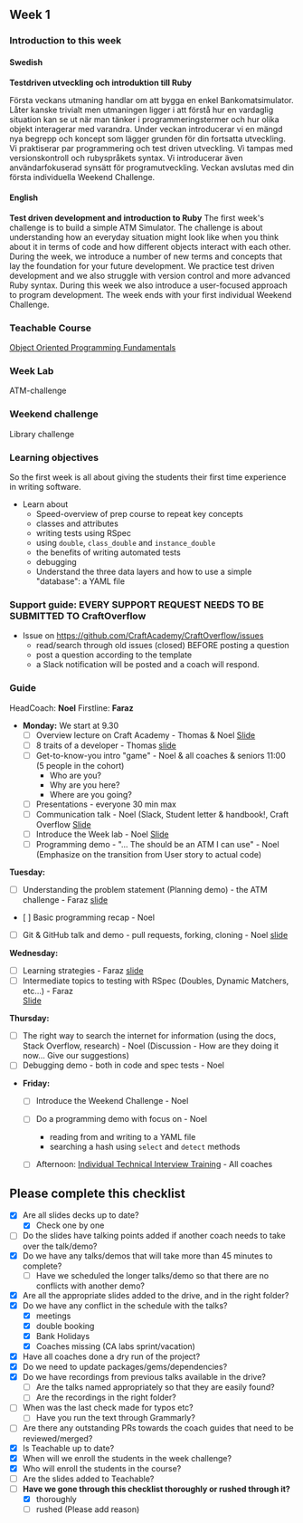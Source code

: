 ## Week 1
### Introduction to this week

#### Swedish
**Testdriven utveckling och introduktion till Ruby**

Första veckans utmaning handlar om att bygga en enkel Bankomatsimulator. Låter kanske trivialt men utmaningen ligger i att förstå hur en vardaglig situation kan se ut när man tänker i programmeringstermer och hur olika objekt interagerar med varandra. Under veckan introducerar vi en mängd nya begrepp och koncept som lägger grunden för din fortsatta utveckling. Vi praktiserar par programmering och test driven utveckling. Vi tampas med versionskontroll och rubyspråkets syntax. Vi introducerar även användarfokuserad synsätt för programutveckling. Veckan avslutas med din första individuella Weekend Challenge.

#### English
**Test driven development and introduction to Ruby**
The first week's challenge is to build a simple ATM Simulator. The challenge is about understanding how an everyday situation might look like when you think about it in terms of code and how different objects interact with each other. During the week, we introduce a number of new terms and concepts that lay the foundation for your future development. We practice test driven development and we also struggle with version control and more advanced Ruby syntax. During this week we also introduce a user-focused approach to program development. The week ends with your first individual Weekend Challenge.

### Teachable Course
[Object Oriented Programming Fundamentals](https://learn.craftacademy.co/admin/courses/645199/information)

### Week Lab
ATM-challenge

### Weekend challenge
Library challenge

### Learning objectives
So the first week is all about giving the students their first time experience in writing software.
* Learn about
  - Speed-overview of prep course to repeat key concepts
  - classes and attributes
  - writing tests using RSpec
  - using `double`, `class_double` and `instance_double`
  - the benefits of writing automated tests
  - debugging
  - Understand the three data layers and how to use a simple "database": a YAML file

### Support guide: EVERY SUPPORT REQUEST NEEDS TO BE SUBMITTED TO CraftOverflow
- Issue on https://github.com/CraftAcademy/CraftOverflow/issues
  - read/search through old issues (closed) BEFORE posting a question
  - post a question according to the template 
  - a Slack notification will be posted and a coach will respond. 
  
### Guide
HeadCoach: **Noel**
Firstline: **Faraz**

- **Monday:**
We start at 9.30
  - [ ] Overview lecture on Craft Academy - Thomas & Noel 
[Slide](https://docs.google.com/presentation/d/1Js0169lE61X_uJTIPkAD9iDXyWqwh7PTqEdk4gFpCx4/edit?usp=sharing)
  - [ ] 8 traits of a developer - Thomas
[slide](https://docs.google.com/presentation/d/1gvoZhLqv67XJzyGve1aDj7aPf78F-wjIpHDyVuPIn1Y/edit)
  - [ ] Get-to-know-you intro "game" - Noel & all coaches & seniors 11:00 (5 people in the cohort)
    - Who are you?
    - Why are you here?
    - Where are you going?
  - [ ] Presentations - everyone 30 min max
  - [ ] Communication talk - Noel (Slack, Student letter & handbook!, Craft Overflow
  [Slide](https://docs.google.com/presentation/d/1FHi72wqIIuqLIaIZiG5GkeJtgg0SYDVuzZG14v-S0kY/edit?usp=sharing)
  - [ ] Introduce the Week lab - Noel
[Slide](https://docs.google.com/presentation/d/1U2Ld9Q_Bh0ezTI8R1_BB9jQ55JsGIR1_uL9dKo6_W0M/edit?usp=sharing)
  - [ ] Programming demo - "... The should be an ATM I can use" - Noel (Emphasize on the transition from User story to actual code)
  
**Tuesday:**
  - [ ] Understanding the problem statement (Planning demo) - the ATM challenge - Faraz 
  [slide](https://docs.google.com/presentation/d/1rZNCNtaDLILWCQZQmIooBXeBPpJFRm0GO-voWcOR98w/edit?usp=sharing)
  - [ ] Basic programming recap - Noel
  - [ ] Git & GitHub talk and demo - pull requests, forking, cloning - Noel 
  [slide](https://docs.google.com/presentation/d/1oMwvZBPzUrDuIUPNo-QlaiZ5Ssv_xshFwAhyzbJ15TM/edit?usp=sharing)
  
**Wednesday:**
  - [ ] Learning strategies - Faraz
  [slide](https://docs.google.com/presentation/d/19NVyn8vCrTgMjksJyi5frgnRA3L-nIJd6VzB3WWk4FY/edit?usp=sharing)
  - [ ] Intermediate topics to testing with RSpec (Doubles, Dynamic Matchers, etc...) - Faraz  
  [Slide](https://docs.google.com/presentation/d/1tmcbhCdncTePC3gE4lR2Zye8eeH5xtFcK9LO9iN6hIY/edit?usp=sharing)

**Thursday:**
  - [ ] The right way to search the internet for information (using the docs, Stack Overflow, research) - Noel (Discussion - How are they doing it now... Give our suggestions)
  - [ ] Debugging demo - both in code and spec tests - Noel 
  
- **Friday:**
  - [ ] Introduce the Weekend Challenge - Noel
  - [ ] Do a programming demo with focus on - Noel
    - reading from and writing to a YAML file
    - searching a hash using `select` and `detect` methods
  - [ ] Afternoon: [Individual Technical Interview Training](../miscellaneous/assessments/week_1_assessment.md) - All coaches


## Please complete this checklist
 - [x] Are all slides decks up to date?
   - [x] Check one by one
 - [ ] Do the slides have talking points added if another coach needs to take over the talk/demo?
 - [x] Do we have any talks/demos that will take more than 45 minutes to complete?
	 - [ ] Have we scheduled the longer talks/demo so that there are no conflicts with another demo?
 - [x] Are all the appropriate slides added to the drive, and in the right folder?
 - [x] Do we have any conflict in the schedule with the talks?
	 - [x] meetings
	 - [x] double booking
	 - [x] Bank Holidays
   - [x] Coaches missing (CA labs sprint/vacation)
- [x] Have all coaches done a dry run of the project?
- [x] Do we need to update packages/gems/dependencies?
- [x] Do we have recordings from previous talks available in the drive?
	- [ ] Are the talks named appropriately so that they are easily found? 
	- [ ] Are the recordings in the right folder?
- [ ] When was the last check made for typos etc?
	- [ ] Have you run the text through Grammarly?
- [ ] Are there any outstanding PRs towards the coach guides that need to be reviewed/merged?
- [x] Is Teachable up to date?
- [x] When will we enroll the students in the week challenge?
- [x] Who will enroll the students in the course?
- [ ] Are the slides added to Teachable?
- [ ] **Have we gone through this checklist thoroughly or rushed through it?**
    - [x] thoroughly
    - [ ] rushed (Please add reason)
